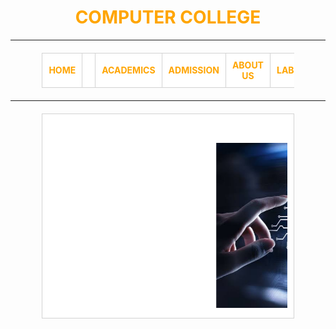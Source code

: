 <!DOCTYPE html>
<html>
<head>
<title>Home</title>
<style>
  body {
    background-image: url('background 1.jpeg');
    color: orange;
  }
  h1 {
    text-align: center;
  }
  table {
    width: 80%; /* Increased width for better responsiveness */
    border-collapse: collapse;
    margin: 20px auto;
  }
  th, td {
    border: 1px solid lightgray; /* Reduced border thickness */
    padding: 10px;
    background-color: white;
    text-align: center; /* Center text in table cells */
  }
  th a {
    text-decoration: none;
    color: inherit;
  }
  td marquee img {
    max-height: 300px; /* Made image height responsive */
    width: auto; /* Maintain aspect ratio */
  }
  /* Responsive design adjustments */
  @media (max-width: 768px) {
    table {
      width: 95%;
    }
    th, td {
      padding: 8px;
      font-size: 0.9em;
    }
    td marquee img {
      max-height: 200px;
    }
  }
</style>
</head>
<body>
  <h1>COMPUTER COLLEGE</h1>
  <hr>
  <center>
    <table>
      <tr>
        <th><a href="HOME.html">HOME</a><th>
        <th><a href="Academic.html">ACADEMICS</a></th>
        <th><a href="ADMISSION.html">ADMISSION</a></th>
        <th><a href="ABOUT US.html">ABOUT US</a></th>
        <th><a href="LABARATORY.html">LABORATORY</a></th>
      </tr>
    </table>
  </center>
  <hr>
  <center>
    <table>
      <tr>
        <td>
          <marquee behavior="scroll" direction="left">
            <img src="images1.jpeg" alt="Picture 1">
            <img src="images2.jpeg" alt="Picture 2">
            <img src="images3.jpeg" alt="picture3">
            <img src="images4.jpeg" alt="picture4">
            <img src="images5.jpeg" alt="picture5">
            <img src="images6.jpeg" alt="picture6">
          </marquee>
        </td>
      </tr>
    </table>
  </center>
</body>
</html>

